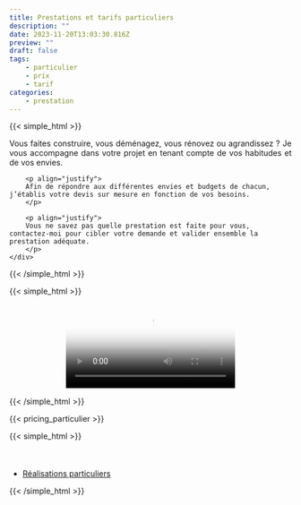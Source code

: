 ```yaml
---
title: Prestations et tarifs particuliers
description: ""
date: 2023-11-20T13:03:30.816Z
preview: ""
draft: false
tags:
    - particulier
    - prix
    - tarif
categories:
    - prestation
---
```




{{< simple_html >}}

  <div>
    <div>
        <p align="justify">Vous faites construire, vous déménagez, vous rénovez ou agrandissez&nbsp;? Je vous accompagne dans votre projet en tenant compte de vos habitudes et de vos envies.</p>

        <p align="justify">
        Afin de répondre aux différentes envies et budgets de chacun, j’établis votre devis sur mesure en fonction de vos besoins.
        </p>

        <p align="justify">
        Vous ne savez pas quelle prestation est faite pour vous, contactez-moi pour cibler votre demande et valider ensemble la prestation adéquate.
        </p>
    </div>
  </div>

{{< /simple_html >}}

{{< simple_html >}}

  <center>
    <video controls style="width: 60%; height: auto;" poster="/images/vignette_video.png">
        <source src="/videos/Mes-Prestations.mp4" type="video/mp4">
    </video>
</center>


{{< /simple_html >}}

{{< pricing_particulier >}}

{{< simple_html >}}
 <ul class="actions special" style="margin-top: 10%;">
     <li><a href="/realisations-particuliers" class="button primary">Réalisations particuliers</a></li>
 </ul>
{{< /simple_html >}}